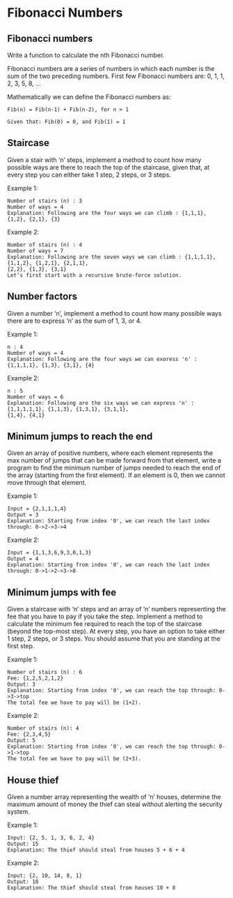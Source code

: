 # Fibonacci Numbers

## Fibonacci numbers

Write a function to calculate the nth Fibonacci number.

Fibonacci numbers are a series of numbers in which each number is the sum of the two preceding numbers. First few Fibonacci numbers are: 0, 1, 1, 2, 3, 5, 8, …

Mathematically we can define the Fibonacci numbers as:

```
Fib(n) = Fib(n-1) + Fib(n-2), for n > 1

Given that: Fib(0) = 0, and Fib(1) = 1
```


## Staircase

Given a stair with ‘n’ steps, implement a method to count how many possible ways are there to reach the top of the staircase, given that, at every step you can either take 1 step, 2 steps, or 3 steps.

Example 1:
```
Number of stairs (n) : 3
Number of ways = 4
Explanation: Following are the four ways we can climb : {1,1,1}, {1,2}, {2,1}, {3}
```

Example 2:
```
Number of stairs (n) : 4
Number of ways = 7
Explanation: Following are the seven ways we can climb : {1,1,1,1}, {1,1,2}, {1,2,1}, {2,1,1}, 
{2,2}, {1,3}, {3,1}
Let’s first start with a recursive brute-force solution.
```


## Number factors

Given a number ‘n’, implement a method to count how many possible ways there are to express ‘n’ as the sum of 1, 3, or 4.

Example 1:
```
n : 4
Number of ways = 4
Explanation: Following are the four ways we can exoress 'n' : {1,1,1,1}, {1,3}, {3,1}, {4}
```

Example 2:
```
n : 5
Number of ways = 6
Explanation: Following are the six ways we can express 'n' : {1,1,1,1,1}, {1,1,3}, {1,3,1}, {3,1,1}, 
{1,4}, {4,1}
```


## Minimum jumps to reach the end

Given an array of positive numbers, where each element represents the max number of jumps that can be made forward from that element, write a program to find the minimum number of jumps needed to reach the end of the array (starting from the first element). If an element is 0, then we cannot move through that element.

Example 1:
```
Input = {2,1,1,1,4}
Output = 3
Explanation: Starting from index '0', we can reach the last index through: 0->2->3->4
```

Example 2:
```
Input = {1,1,3,6,9,3,0,1,3}
Output = 4
Explanation: Starting from index '0', we can reach the last index through: 0->1->2->3->8
```


## Minimum jumps with fee

Given a staircase with ‘n’ steps and an array of ‘n’ numbers representing the fee that you have to pay if you take the step. Implement a method to calculate the minimum fee required to reach the top of the staircase (beyond the top-most step). At every step, you have an option to take either 1 step, 2 steps, or 3 steps. You should assume that you are standing at the first step.

Example 1:
```
Number of stairs (n) : 6
Fee: {1,2,5,2,1,2}
Output: 3
Explanation: Starting from index '0', we can reach the top through: 0->3->top
The total fee we have to pay will be (1+2).
```

Example 2:
```
Number of stairs (n): 4
Fee: {2,3,4,5}
Output: 5
Explanation: Starting from index '0', we can reach the top through: 0->1->top
The total fee we have to pay will be (2+3).
```


## House thief

Given a number array representing the wealth of ‘n’ houses, determine the maximum amount of money the thief can steal without alerting the security system.

Example 1:
```
Input: {2, 5, 1, 3, 6, 2, 4}
Output: 15
Explanation: The thief should steal from houses 5 + 6 + 4
```

Example 2:
```
Input: {2, 10, 14, 8, 1}
Output: 18
Explanation: The thief should steal from houses 10 + 8
```
